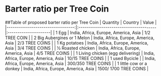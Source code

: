 # Barter ratio per Tree Coin<sup></sup>

##Table of proposed barter ratio per Tree Coin<sup></sup>
| Quantity                           | Country                                 | Value                 |
|-----------------------------------:|:----------------------------------------|:----------------------|
| 1 Egg                              | India, Africa, Europe, America, Asia    | 1/2 TREE COIN         |
| 2 Big Aubergines or 1 Melon        | India, Africa, Europe, America, Asia    | 2/3 TREE COINS        |
| 1 Kg potatoes                      | India, Africa, Europe, America, Asia    | 3/4 TREE COINS        |
| ½ Roasted chicken                  | India, Africa, Europe, America, Asia    | 4/5 TREE COINS        |
| 1 Living chicken (egg delivering)  | India, Africa, Europe, America, Asia    | 10/15 TREE COINS      |
| 1 used Bycicle |                   | India, Africa, Europe, America, Asia    | 300/350 TREE COINS    |
| 1 little cow or a donkey           | India, Africa, Europe, America, Asia    | 1500/ 1700 TREE COINS |
